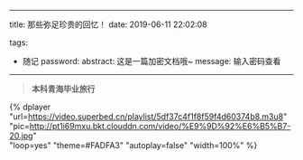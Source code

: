 ﻿---

title: 那些弥足珍贵的回忆！
date: 2019-06-11 22:02:08

tags:
- 随记
password: 
abstract: 这是一篇加密文档哦~
message: 输入密码查看
---

>**本科青海毕业旅行**
<!--more-->

{% dplayer     "url=https://video.superbed.cn/playlist/5df37c4f1f8f59f4d60374b8.m3u8"   "pic=http://pt1i69mxu.bkt.clouddn.com/video/%E9%9D%92%E6%B5%B7-20.jpg"  
    "loop=yes"  "theme=#FADFA3"     "autoplay=false"      "width=100%" %}
